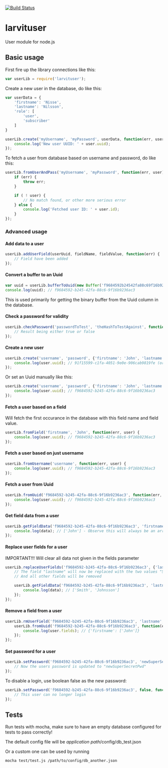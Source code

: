 [![Build Status](https://travis-ci.org/larvit/larvituser.svg?branch=master)](https://travis-ci.org/larvit/larvituser)

# larvituser

User module for node.js

## Basic usage

First fire up the library connections like this:

```javascript
var userLib = require('larvituser');
```

Create a new user in the database, do like this:

```javascript
var userData = {
	'firstname': 'Nisse',
	'lastname': 'Nilsson',
	'role': [
		'user',
		'subscriber'
	]
}

userLib.create('myUsername', 'myPassword', userData, function(err, user) {
	console.log('New user UUID: ' + user.uuid);
});
```

To fetch a user from database based on username and password, do like this:

```javascript
userLib.fromUserAndPass('myUsername', 'myPassword', function(err, user) {
	if (err) {
		throw err;
	}

	if ( ! user) {
		// No match found, or other more serious error
	} else {
		console.log('Fetched user ID: ' + user.id);
	}
});
```

### Advanced usage

#### Add data to a user

```javascript
userLib.addUserField(userUuid, fieldName, fieldValue, function(err) {
	// Field have been added
});
```

#### Convert a buffer to an Uuid

```javascript
var uuid = userLib.bufferToUuid(new Buffer('f9684592b24542fa88c69f16b9236ac3', 'hex'));
console.log(uuid); // f9684592-b245-42fa-88c6-9f16b9236ac3
```

This is used primarily for getting the binary buffer from the Uuid column in the database.

#### Check a password for validity

```javascript
userLib.checkPassword('passwordToTest', 'theHashToTestAgainst', function(err, result) {
	// Result being either true or false
});
```

#### Create a new user

```javascript
userLib.create('username', 'password', {'firstname': 'John', 'lastname': 'Smith'}, function(err, user) {
	console.log(user.uuid); // 91f15599-c1fa-4051-9e0e-906cab9819fe (or rather, a random Uuid)
});
```

Or set an Uuid manually like this:

```javascript
userLib.create('username', 'password', {'firstname': 'John', 'lastname': 'Smith'}, 'f9684592-b245-42fa-88c6-9f16b9236ac3', function(err, user) {
	console.log(user.uuid); // f9684592-b245-42fa-88c6-9f16b9236ac3
});
```

#### Fetch a user based on a field

Will fetch the first occurance in the database with this field name and field value.

```javascript
userLib.fromField('firstname', 'John', function(err, user) {
	console.log(user.uuid); // f9684592-b245-42fa-88c6-9f16b9236ac3
});
```

#### Fetch a user based on just username

```javascript
userLib.fromUsername('username', function(err, user) {
	console.log(user.uuid); // f9684592-b245-42fa-88c6-9f16b9236ac3
});
```

#### Fetch a user from Uuid

```javascript
userLib.fromUuid('f9684592-b245-42fa-88c6-9f16b9236ac3', function(err, user) {
	console.log(user.uuid); // f9684592-b245-42fa-88c6-9f16b9236ac3
});
```

#### Get field data from a user

```javascript
userLib.getFieldData('f9684592-b245-42fa-88c6-9f16b9236ac3', 'firstname', function(err, data) {
	console.log(data); // ['John'] - Observe this will always be an array with values, since a field can hold several values
});
```

#### Replace user fields for a user

IMPORTANT!!! Will clear all data not given in the fields parameter

```javascript
userLib.replaceUserFields('f9684592-b245-42fa-88c6-9f16b9236ac3', {'lastname': ['Smith', 'Johnsson']}, function(err) {
	// The field "lastname" will now be replaced with the two values "Smith" and "Johnsson"
	// And all other fields will be removed

	userLib.getFieldData('f9684592-b245-42fa-88c6-9f16b9236ac3', 'lastname', function(err, data) {
		console.log(data); // ['Smith', 'Johnsson']
	});
});
```

#### Remove a field from a user

```javascript
userLib.rmUserField('f9684592-b245-42fa-88c6-9f16b9236ac3', 'lastname', function(err) {
	userLib.fromUuid('f9684592-b245-42fa-88c6-9f16b9236ac3', function(err, user) {
		console.log(user.fields); // {'firstname': ['John']}
	});
});
```

#### Set password for a user

```javascript
userLib.setPassword('f9684592-b245-42fa-88c6-9f16b9236ac3', 'newSuperSecretPwd', function(err) {
	// Now the users password is updated to "newSuperSecretPwd"
});
```

To disable a login, use boolean false as the new password:

```javascript
userLib.setPassword('f9684592-b245-42fa-88c6-9f16b9236ac3', false, function(err) {
	// This user can no longer login
});
```

## Tests

Run tests with mocha, make sure to have an empty database configured for tests to pass correctly!

The default config file will be _application path_/config/db_test.json

Or a custom one can be used by running

```bash
mocha test/test.js /path/to/config/db_another.json
```
